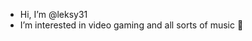 - Hi, I’m @leksy31
- I’m interested in video gaming and all sorts of music 🤘 

<!---
leksy31/leksy31 is a ✨ special ✨ repository because its `README.md` (this file) appears on your GitHub profile.
You can click the Preview link to take a look at your changes.
--->
